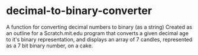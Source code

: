 # decimal-to-binary-converter
A function for converting decimal numbers to binary (as a string)
Created as an outline for a Scratch.mit.edu program that converts a given decimal age to it's binary representation, and displays an array of 7 candles, represented as a 7 bit binary number, on a cake.
